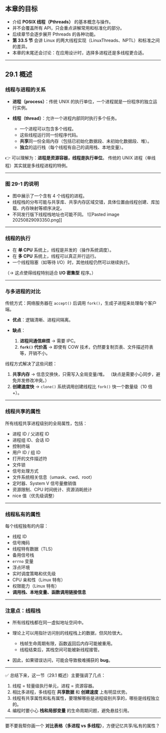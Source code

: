 ## 本章的目标

* 介绍 **POSIX 线程（Pthreads）** 的基本概念与操作。
* 并不会覆盖所有 API，只会重点讲解常用和标准化的部分。
* 后续章节会逐步展开 Pthreads 的各种功能。
* **第 33.5 节** 会讲 Linux 的两大线程实现（LinuxThreads、NPTL）和标准之间的差异。
* 本章的末尾还会讨论：在应用设计时，选择多进程还是多线程更合适。

---

## 29.1 概述

### 线程与进程的关系

* **进程（process）**：传统 UNIX 的执行单位，一个进程就是一份程序的独立运行实例。
* **线程（thread）**：允许一个进程内部同时执行多个任务。

  * 一个进程可以包含多个线程。
  * 这些线程运行同一份程序代码。
  * **共享**同一份全局内存（包括已初始化数据段、未初始化数据段、堆）。
  * **独立**的运行栈（每个线程有自己的调用栈、本地变量）。

👉 可以理解为：**进程是资源容器，线程是执行单位**。
传统的 UNIX 进程（单线程）其实就是多线程进程的特例。

---

### 图 29-1 的说明

* 图中展示了一个含有 4 个线程的进程。
* 线程栈的分布可能与共享库、共享内存区域交错，具体位置由线程创建、库加载、内存映射等顺序决定。
* 不同发行版下线程栈地址也可能不同。
![[Pasted image 20250829093350.png]]

---

### 线程的执行

* 在 **单 CPU** 系统上，线程是并发的（操作系统调度）。
* 在 **多 CPU** 系统上，线程可以真正并行运行。
* 一个线程阻塞（如等待 I/O）时，其他线程仍然可以继续执行。

（→ 这点使得线程特别适合 **I/O 密集型** 程序。）

---

### 与多进程的对比

传统方式：网络服务器在 `accept()` 后调用 `fork()`，生成子进程来处理每个客户端。

* **优点**：逻辑清晰、进程间隔离。
* **缺点**：

  1. **进程间通信麻烦** → 需要 IPC。
  2. **`fork()` 代价高** → 即使有 COW 技术，仍然要复制页表、文件描述符表等，开销不小。

线程方式解决了这些问题：

1. **共享内存** → 信息交换快，只需写入全局变量/堆。
   （缺点是需要小心同步，避免并发修改冲突。）
2. **创建速度快** → `clone()` 系统调用创建线程比 `fork()` 快一个数量级（10 倍+）。

---

### 线程共享的属性

所有线程共享进程级别的全局属性，包括：

* 进程 ID / 父进程 ID
* 进程组 ID、会话 ID
* 控制终端
* 用户 ID / 组 ID
* 打开的文件描述符
* 文件锁
* 信号处理方式
* 文件系统相关信息（umask、cwd、root）
* 定时器、System V 信号量撤销值
* 资源限制、CPU 时间统计、资源消耗统计
* nice 值（优先级调整）

---

### 线程私有的属性

每个线程独有的内容：

* 线程 ID
* 信号掩码
* 线程特有数据（TLS）
* 备用信号栈
* `errno` 变量
* 浮点环境
* 实时调度策略和优先级
* CPU 亲和性（Linux 特有）
* 权限能力（Linux 特有）
* **调用栈、本地变量、函数调用链接信息**

---

### 注意点：线程栈

* 所有线程栈都在同一虚拟地址空间中。
* 理论上可以用指针访问别的线程栈上的数据，但风险很大。

  * 栈帧生命周期有限，函数返回后内存可能被重用。
  * 线程结束后，其栈空间可能被新线程接管。
* 因此，如果错误访问，可能会导致极难捕获的 **bug**。

---

✅ 总结下来，这一节（29.1 概述）主要强调了几点：

1. 线程 = 轻量级执行单元，进程 = 资源容器。
2. 相比多进程，多线程在 **共享数据** 和 **创建速度** 上有明显优势。
3. 线程有共享属性和私有属性，要理解哪些是进程级别共享的，哪些是线程独立的。
4. 编程时要小心 **栈和局部变量** 的生命周期问题，避免悬挂引用。

---

要不要我帮你画一个 **对比表格（多进程 vs 多线程）**，方便记忆共享/私有的属性？
